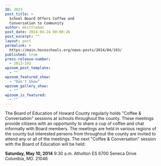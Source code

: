 ```yaml
---
ID: 3823
post_title: >
  School Board Offers Coffee and
  Conversation to Community
author: mkittleman
post_date: 2014-04-24 00:00:26
post_excerpt: ""
layout: post
permalink: >
  https://main.hocoschools.org/news-posts/2014/04/193/
published: true
press-release-number:
  - 2013-193
wpzoom_post_template:
  - ""
wpzoom_featured_show:
  - "Don't Show"
wpzoom_gallery_show:
  - ""
wpzoom_is_featured:
  - ""
---
```

The Board of Education of Howard County regularly holds "Coffee &amp; Conversation" sessions at schools throughout the county. These meetings provide citizens with an opportunity to share a cup of coffee and chat informally with Board members. The meetings are held in various regions of the county but interested persons from throughout the county are invited to attend any or all of the meetings. The next "Coffee &amp; Conversation" session with the Board of Education will be held:

<strong>Saturday, May 10, 2014</strong>
9:30 a.m.
Atholton ES
6700 Seneca Drive
Columbia, MD. 21046